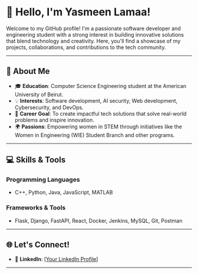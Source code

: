 # 👋 Hello, I'm Yasmeen Lamaa!

Welcome to my GitHub profile! I'm a passionate software developer and engineering student with a strong interest in building innovative solutions that blend technology and creativity. Here, you'll find a showcase of my projects, collaborations, and contributions to the tech community.

---

## 🚀 About Me

- 🎓 **Education**: Computer Science Engineering student at the American University of Beirut.
- 💡 **Interests**: Software development, AI security, Web development, Cybersecurity, and DevOps.
- 🎯 **Career Goal**: To create impactful tech solutions that solve real-world problems and inspire innovation.
- 🌍 **Passions**: Empowering women in STEM through initiatives like the Women in Engineering (WIE) Student Branch and other programs.

---

## 💻 Skills & Tools

### **Programming Languages**
- C++, Python, Java, JavaScript, MATLAB

### **Frameworks & Tools**
- Flask, Django, FastAPI, React, Docker, Jenkins, MySQL, Git, Postman

---

## 🌐 Let's Connect!

- 💼 **LinkedIn**: [[Your LinkedIn Profile](https://linkedin.com/in/yasmeen-lamaa)]
---

